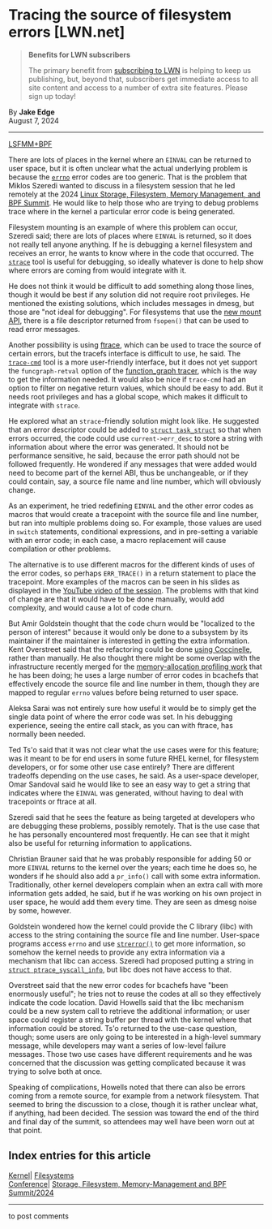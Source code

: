 # Tracing the source of filesystem errors [LWN.net]

> **Benefits for LWN subscribers**
> 
> The primary benefit from [subscribing to LWN](/Promo/nst-nag5/subscribe) is helping to keep us publishing, but, beyond that, subscribers get immediate access to all site content and access to a number of extra site features. Please sign up today! 

By **Jake Edge**  
August 7, 2024 

* * *

[LSFMM+BPF](/Articles/lsfmmbpf2024/)

There are lots of places in the kernel where an `EINVAL` can be returned to user space, but it is often unclear what the actual underlying problem is because the [`errno`](https://man7.org/linux/man-pages/man3/errno.3.html) error codes are too generic. That is the problem that Miklos Szeredi wanted to discuss in a filesystem session that he led remotely at the 2024 [Linux Storage, Filesystem, Memory Management, and BPF Summit](https://events.linuxfoundation.org/lsfmmbpf/). He would like to help those who are trying to debug problems trace where in the kernel a particular error code is being generated. 

Filesystem mounting is an example of where this problem can occur, Szeredi said; there are lots of places where `EINVAL` is returned, so it does not really tell anyone anything. If he is debugging a kernel filesystem and receives an error, he wants to know where in the code that occurred. The [`strace`](https://man7.org/linux/man-pages/man1/strace.1.html) tool is useful for debugging, so ideally whatever is done to help show where errors are coming from would integrate with it. 

He does not think it would be difficult to add something along those lines, though it would be best if any solution did not require root privileges. He mentioned the existing solutions, which includes messages in dmesg, but those are "not ideal for debugging". For filesystems that use the [new mount API](/Articles/979166/), there is a file descriptor returned from `fsopen()` that can be used to read error messages. 

Another possibility is using [ftrace](https://docs.kernel.org/trace/ftrace.html), which can be used to trace the source of certain errors, but the tracefs interface is difficult to use, he said. The [`trace-cmd`](https://man7.org/linux/man-pages/man1/trace-cmd.1.html) tool is a more user-friendly interface, but it does not yet support the `funcgraph-retval` option of the [function_graph tracer](https://docs.kernel.org/trace/ftrace.html#function-graph-tracer), which is the way to get the information needed. It would also be nice if `trace-cmd` had an option to filter on negative return values, which should be easy to add. But it needs root privileges and has a global scope, which makes it difficult to integrate with `strace`. 

He explored what an `strace`-friendly solution might look like. He suggested that an error descriptor could be added to [`struct task_struct`](https://elixir.bootlin.com/linux/v6.10.3/source/include/linux/sched.h#L748) so that when errors occurred, the code could use `current->err_desc` to store a string with information about where the error was generated. It should not be performance sensitive, he said, because the error path should not be followed frequently. He wondered if any messages that were added would need to become part of the kernel ABI, thus be unchangeable, or if they could contain, say, a source file name and line number, which will obviously change. 

As an experiment, he tried redefining `EINVAL` and the other error codes as macros that would create a tracepoint with the source file and line number, but ran into multiple problems doing so. For example, those values are used in `switch` statements, conditional expressions, and in pre-setting a variable with an error code; in each case, a macro replacement will cause compilation or other problems. 

The alternative is to use different macros for the different kinds of uses of the error codes, so perhaps `ERR_TRACE()` in a return statement to place the tracepoint. More examples of the macros can be seen in his slides as displayed in the [YouTube video of the session](https://www.youtube.com/watch?v=T1xVINgWL3w). The problems with that kind of change are that it would have to be done manually, would add complexity, and would cause a lot of code churn. 

But Amir Goldstein thought that the code churn would be "localized to the person of interest" because it would only be done to a subsystem by its maintainer if the maintainer is interested in getting the extra information. Kent Overstreet said that the refactoring could be done [using Coccinelle](https://docs.kernel.org/dev-tools/coccinelle.html), rather than manually. He also thought there might be some overlap with the infrastructure recently merged for the [memory-allocation profiling work](/Articles/974380/) that he has been doing; he uses a large number of error codes in bcachefs that effectively encode the source file and line number in them, though they are mapped to regular `errno` values before being returned to user space. 

Aleksa Sarai was not entirely sure how useful it would be to simply get the single data point of where the error code was set. In his debugging experience, seeing the entire call stack, as you can with ftrace, has normally been needed. 

Ted Ts'o said that it was not clear what the use cases were for this feature; was it meant to be for end users in some future RHEL kernel, for filesystem developers, or for some other use case entirely? There are different tradeoffs depending on the use cases, he said. As a user-space developer, Omar Sandoval said he would like to see an easy way to get a string that indicates where the `EINVAL` was generated, without having to deal with tracepoints or ftrace at all. 

Szeredi said that he sees the feature as being targeted at developers who are debugging these problems, possibly remotely. That is the use case that he has personally encountered most frequently. He can see that it might also be useful for returning information to applications. 

Christian Brauner said that he was probably responsible for adding 50 or more `EINVAL` returns to the kernel over the years; each time he does so, he wonders if he should also add a `pr_info()` call with some extra information. Traditionally, other kernel developers complain when an extra call with more information gets added, he said, but if he was working on his own project in user space, he would add them every time. They are seen as dmesg noise by some, however. 

Goldstein wondered how the kernel could provide the C library (libc) with access to the string containing the source file and line number. User-space programs access `errno` and use [`strerror()`](https://man7.org/linux/man-pages/man3/strerror.3.html) to get more information, so somehow the kernel needs to provide any extra information via a mechanism that libc can access. Szeredi had proposed putting a string in [`struct ptrace_syscall_info`](https://elixir.bootlin.com/linux/v6.10.3/source/include/uapi/linux/ptrace.h#L82), but libc does not have access to that. 

Overstreet said that the new error codes for bcachefs have "been enormously useful"; he tries not to reuse the codes at all so they effectively indicate the code location. David Howells said that the libc mechanism could be a new system call to retrieve the additional information; or user space could register a string buffer per thread with the kernel where that information could be stored. Ts'o returned to the use-case question, though; some users are only going to be interested in a high-level summary message, while developers may want a series of low-level failure messages. Those two use cases have different requirements and he was concerned that the discussion was getting complicated because it was trying to solve both at once. 

Speaking of complications, Howells noted that there can also be errors coming from a remote source, for example from a network filesystem. That seemed to bring the discussion to a close, though it is rather unclear what, if anything, had been decided. The session was toward the end of the third and final day of the summit, so attendees may well have been worn out at that point. 

  
Index entries for this article  
---  
[Kernel](/Kernel/Index)| [Filesystems](/Kernel/Index#Filesystems)  
[Conference](/Archives/ConferenceIndex/)| [Storage, Filesystem, Memory-Management and BPF Summit/2024](/Archives/ConferenceIndex/#Storage_Filesystem_Memory-Management_and_BPF_Summit-2024)  
  


* * *

to post comments 
